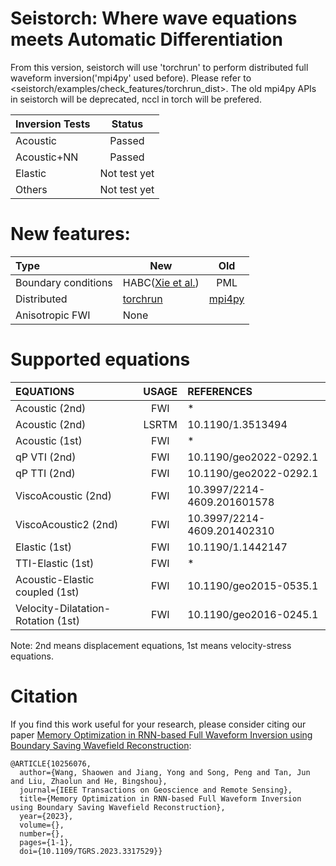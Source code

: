# Seistorch: Where wave equations meets Automatic Differentiation

From this version, seistorch will use 'torchrun' to perform distributed full waveform inversion('mpi4py' used before). Please refer to <seistorch/examples/check_features/torchrun_dist>. The old mpi4py APIs in seistorch will be deprecated, nccl in torch will be prefered.

| Inversion Tests | Status |
| :----------- | :-----------: |
| Acoustic   | Passed       |
| Acoustic+NN   | Passed     |
| Elastic   | Not test yet   |
| Others   | Not test yet   |

# New features:
| Type | New | Old |
| :----------- | ----------- | :-----------: |
| Boundary conditions   | HABC([Xie et al.](https://doi.org/10.1093/jge/gxz102))    | PML |
|Distributed | [torchrun](https://pytorch.org/docs/stable/elastic/run.html) | [mpi4py](https://mpi4py.readthedocs.io/en/stable/mpi4py.html) |
|Anisotropic FWI| None |

# Supported equations

| EQUATIONS | USAGE | REFERENCES|
| :-------------- | :-----------: | :------------------|
| Acoustic (2nd) | FWI | * |
| Acoustic (2nd) | LSRTM | 10.1190/1.3513494 |
| Acoustic (1st) | FWI | * |
| qP VTI (2nd) | FWI | 10.1190/geo2022-0292.1 |
| qP TTI (2nd) | FWI | 10.1190/geo2022-0292.1 |
| ViscoAcoustic  (2nd) | FWI | 10.3997/2214-4609.201601578 |
| ViscoAcoustic2  (2nd) | FWI | 10.3997/2214-4609.201402310 |
| Elastic (1st)   | FWI | 10.1190/1.1442147 |
| TTI-Elastic (1st)  | FWI | * |
| Acoustic-Elastic coupled (1st) | FWI | 10.1190/geo2015-0535.1 |
| Velocity-Dilatation-Rotation (1st) | FWI | 10.1190/geo2016-0245.1 | 

Note: 2nd means displacement equations, 1st means velocity-stress equations.

# Citation

If you find this work useful for your research, please consider citing our paper [Memory Optimization in RNN-based Full Waveform Inversion using Boundary Saving Wavefield Reconstruction](https://ieeexplore.ieee.org/document/10256076):

```
@ARTICLE{10256076,
  author={Wang, Shaowen and Jiang, Yong and Song, Peng and Tan, Jun and Liu, Zhaolun and He, Bingshou},
  journal={IEEE Transactions on Geoscience and Remote Sensing}, 
  title={Memory Optimization in RNN-based Full Waveform Inversion using Boundary Saving Wavefield Reconstruction}, 
  year={2023},
  volume={},
  number={},
  pages={1-1},
  doi={10.1109/TGRS.2023.3317529}}
```
